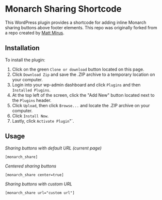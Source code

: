 # Monarch Sharing Shortcode
This WordPress plugin provides a shortcode for adding inline Monarch sharing buttons above footer elements. This repo was originally forked from a repo created by [Matt Mirus](https://github.com/mmirus).

## Installation
To install the plugin:
  1. Click on the green `Clone or download` button located on this page.
  2. Click `Download Zip` and save the .ZIP archive to a temporary location on your computer.
  3. Login into your wp-admin dashboard and click `Plugins` and then `Installed Plugins`.
  4. At the top left of the screen, click the "Add New" button located next to the `Plugins` header.
  5. Click `Upload`, then click `Browse...` and locate the .ZIP archive on your computer.
  6. Click `Install Now`.
  7. Lastly, click `Activate Plugin`"`.

## Usage

*Sharing buttons with default URL (current page)*
```
[monarch_share]
```

*Centered sharing buttons*
```
[monarch_share center=true]
```

*Sharing buttons with custom URL*
```
[monarch_share url="custom url"]
```
